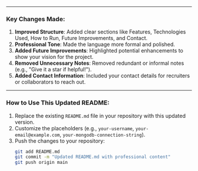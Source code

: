 
---

### Key Changes Made:
1. **Improved Structure**: Added clear sections like Features, Technologies Used, How to Run, Future Improvements, and Contact.
2. **Professional Tone**: Made the language more formal and polished.
3. **Added Future Improvements**: Highlighted potential enhancements to show your vision for the project.
4. **Removed Unnecessary Notes**: Removed redundant or informal notes (e.g., "Give it a star if helpful!").
5. **Added Contact Information**: Included your contact details for recruiters or collaborators to reach out.

---

### How to Use This Updated README:
1. Replace the existing `README.md` file in your repository with this updated version.
2. Customize the placeholders (e.g., `your-username`, `your-email@example.com`, `your-mongodb-connection-string`).
3. Push the changes to your repository:
   ```bash
   git add README.md
   git commit -m "Updated README.md with professional content"
   git push origin main
